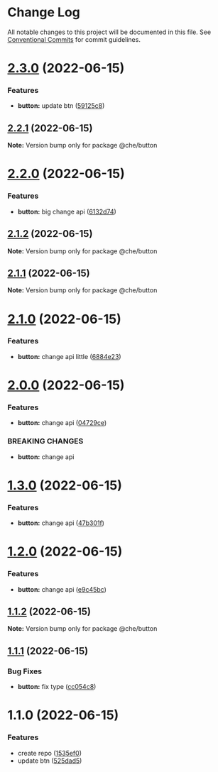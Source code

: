 # Change Log

All notable changes to this project will be documented in this file.
See [Conventional Commits](https://conventionalcommits.org) for commit guidelines.

# [2.3.0](https://github.com/SergeyBondar93/liba/compare/@che/button@2.2.1...@che/button@2.3.0) (2022-06-15)


### Features

* **button:** update btn ([59125c8](https://github.com/SergeyBondar93/liba/commit/59125c8366b4ec85b889f08daa3c7f6f5c59a028))





## [2.2.1](https://github.com/SergeyBondar93/liba/compare/@che/button@2.2.0...@che/button@2.2.1) (2022-06-15)

**Note:** Version bump only for package @che/button





# [2.2.0](https://github.com/SergeyBondar93/liba/compare/@che/button@2.1.2...@che/button@2.2.0) (2022-06-15)


### Features

* **button:** big change api ([6132d74](https://github.com/SergeyBondar93/liba/commit/6132d74799732bf8c9448ce8b28c63f1f7f28f52))





## [2.1.2](https://github.com/SergeyBondar93/liba/compare/@che/button@2.1.1...@che/button@2.1.2) (2022-06-15)

**Note:** Version bump only for package @che/button





## [2.1.1](https://github.com/SergeyBondar93/liba/compare/@che/button@2.1.0...@che/button@2.1.1) (2022-06-15)

**Note:** Version bump only for package @che/button





# [2.1.0](https://github.com/SergeyBondar93/liba/compare/@che/button@2.0.0...@che/button@2.1.0) (2022-06-15)


### Features

* **button:** change api little ([6884e23](https://github.com/SergeyBondar93/liba/commit/6884e233542d1b438a1f0bdb0754b57bd26aad6c))





# [2.0.0](https://github.com/SergeyBondar93/liba/compare/@che/button@1.3.0...@che/button@2.0.0) (2022-06-15)


### Features

* **button:** change api ([04729ce](https://github.com/SergeyBondar93/liba/commit/04729ce851e8e7d8e4d331c9aaadeb23de766b26))


### BREAKING CHANGES

* **button:** change api





# [1.3.0](https://github.com/SergeyBondar93/liba/compare/@che/button@1.2.0...@che/button@1.3.0) (2022-06-15)


### Features

* **button:** change api ([47b301f](https://github.com/SergeyBondar93/liba/commit/47b301f2ae11f750e4849cbecde8b402626bc671))





# [1.2.0](https://github.com/SergeyBondar93/liba/compare/@che/button@1.1.2...@che/button@1.2.0) (2022-06-15)


### Features

* **button:** change api ([e9c45bc](https://github.com/SergeyBondar93/liba/commit/e9c45bc73dce77ec7bc0ded444193ac6815fd331))





## [1.1.2](https://github.com/SergeyBondar93/liba/compare/@che/button@1.1.1...@che/button@1.1.2) (2022-06-15)

**Note:** Version bump only for package @che/button





## [1.1.1](https://github.com/SergeyBondar93/liba/compare/@che/button@1.1.0...@che/button@1.1.1) (2022-06-15)


### Bug Fixes

* **button:** fix type ([cc054c8](https://github.com/SergeyBondar93/liba/commit/cc054c852166258bae732931f25a41754bb05a15))





# 1.1.0 (2022-06-15)


### Features

* create repo ([1535ef0](https://github.com/SergeyBondar93/liba/commit/1535ef0a11cea26ea4b8f2fc009badfd3bbf9a2d))
* update btn ([525dad5](https://github.com/SergeyBondar93/liba/commit/525dad5a5fe025ac67ccbd7f1317c207abac88f9))
